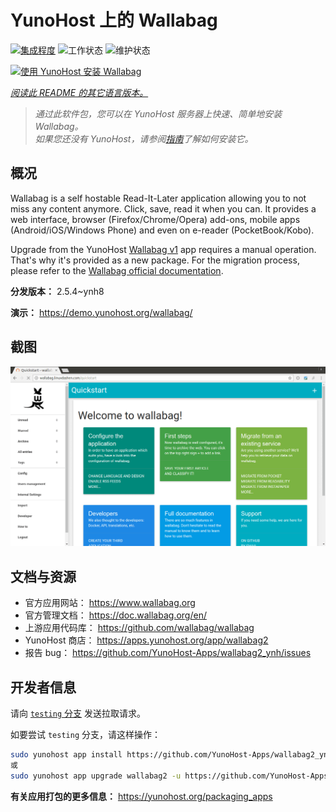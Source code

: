 <!--
注意：此 README 由 <https://github.com/YunoHost/apps/tree/master/tools/readme_generator> 自动生成
请勿手动编辑。
-->

# YunoHost 上的 Wallabag

[![集成程度](https://dash.yunohost.org/integration/wallabag2.svg)](https://ci-apps.yunohost.org/ci/apps/wallabag2/) ![工作状态](https://ci-apps.yunohost.org/ci/badges/wallabag2.status.svg) ![维护状态](https://ci-apps.yunohost.org/ci/badges/wallabag2.maintain.svg)

[![使用 YunoHost 安装 Wallabag](https://install-app.yunohost.org/install-with-yunohost.svg)](https://install-app.yunohost.org/?app=wallabag2)

*[阅读此 README 的其它语言版本。](./ALL_README.md)*

> *通过此软件包，您可以在 YunoHost 服务器上快速、简单地安装 Wallabag。*  
> *如果您还没有 YunoHost，请参阅[指南](https://yunohost.org/install)了解如何安装它。*

## 概况

Wallabag is a self hostable Read-It-Later application allowing you to not miss any content anymore. Click, save, read it when you can.
It provides a web interface, browser (Firefox/Chrome/Opera) add-ons, mobile apps (Android/iOS/Windows Phone) and even on e-reader (PocketBook/Kobo).

Upgrade from the YunoHost [Wallabag v1](https://github.com/YunoHost-Apps/wallabag_ynh) app requires a manual operation. That's why it's provided as a new package. For the migration process, please refer to the [Wallabag official documentation](https://doc.wallabag.org/en/user/import/wallabagv1.html).


**分发版本：** 2.5.4~ynh8

**演示：** <https://demo.yunohost.org/wallabag/>

## 截图

![Wallabag 的截图](./doc/screenshots/screenshot1.webp)

## 文档与资源

- 官方应用网站： <https://www.wallabag.org>
- 官方管理文档： <https://doc.wallabag.org/en/>
- 上游应用代码库： <https://github.com/wallabag/wallabag>
- YunoHost 商店： <https://apps.yunohost.org/app/wallabag2>
- 报告 bug： <https://github.com/YunoHost-Apps/wallabag2_ynh/issues>

## 开发者信息

请向 [`testing` 分支](https://github.com/YunoHost-Apps/wallabag2_ynh/tree/testing) 发送拉取请求。

如要尝试 `testing` 分支，请这样操作：

```bash
sudo yunohost app install https://github.com/YunoHost-Apps/wallabag2_ynh/tree/testing --debug
或
sudo yunohost app upgrade wallabag2 -u https://github.com/YunoHost-Apps/wallabag2_ynh/tree/testing --debug
```

**有关应用打包的更多信息：** <https://yunohost.org/packaging_apps>
